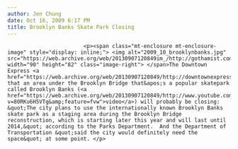 ```yaml
---
author: Jen Chung
date: Oct 16, 2009 6:17 PM
title: Brooklyn Banks Skate Park Closing
---
```



                            
                            
                            
                            <p><span class="mt-enclosure mt-enclosure-image" style="display: inline;"> <img alt="2009_10_brooklynbanks.jpg" src="https://web.archive.org/web/20130907120849im_/http://gothamist.com/attachments/jen/2009_10_brooklynbanks.jpg" width="90" height="82" class="image-right"> </span>The Downtown Express <a href="https://web.archive.org/web/20130907120849/http://downtownexpress.com/de_338/undercover.html">reports</a> that an area under the Brooklyn Bridge that&apos;s a popular skatepark called Brooklyn Banks (<a href="https://web.archive.org/web/20130907120849/http://www.youtube.com/watch?v=80RKu6H5VTg&amp;feature=fvw">video</a>) will probably be closing: &quot;The city plans to use the internationally known Brooklyn Banks skate park as a staging area during the Brooklyn Bridge reconstruction, which is starting later this year and will last until 2014,&quot; according to the Parks Department.  And the Department of Transportation &quot;said the city would definitely need the space&quot; at some point. </p>
                            
                            
                            
